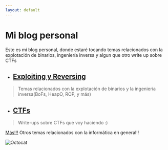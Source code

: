 ```yaml
---
layout: default
---
```


# Mi blog personal

Este es mi blog personal, donde estaré tocando temas relacionados con la explotación de binarios, ingeniería inversa y algun que otro write up sobre CTFs

*  ## [Exploiting y Reversing](./exploiting.html)
> Temas relacionados con la explotación de binarios y la ingeniería inversa(BoFs, HeapO, ROP, y más)

*  ## [CTFs](./CTFs.html)
> Write-ups sobre CTFs que voy haciendo :)

[Más!!!](./random_posts.html)
Otros temas relacionados con la informática en general!!

![Octocat](https://github.githubassets.com/images/icons/emoji/octocat.png)
